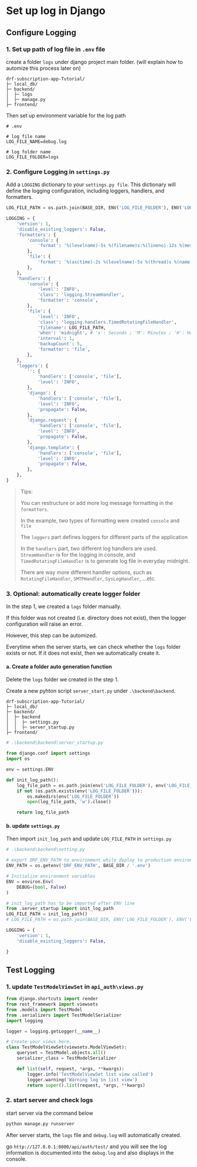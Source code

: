 # Set up log in Django

## Configure Logging

### 1. Set up path of log file in `.env` file

create a folder `logs` under django project main folder.
(will explain how to automize this process later on)

```plaintext
drf-subscription-app-Tutorial/
├─ local_db/
├─ backend/
│  ├─ logs
│  ├─ manage.py
├─ frontend/
```

Then set up environment variable for the log path

```env
# .env

# log file name
LOG_FILE_NAME=debug.log

# log folder name
LOG_FILE_FOLDER=logs
```

### 2. Configure Logging in `settings.py`

Add a `LOGGING` dictionary to your `settings.py file`. This dictionary will define the logging configuration, including loggers, handlers, and formatters.

```python
LOG_FILE_PATH = os.path.join(BASE_DIR, ENV('LOG_FILE_FOLDER'), ENV('LOG_FILE_NAME'))

LOGGING = {
    'version': 1,
    'disable_existing_loggers': False,
    'formatters': {
        'console': {
            'format': '%(levelname)-5s %(filename)s:%(lineno)-12s %(message)s',
        },
        'file': {
            'format': '%(asctime)-2s %(levelname)-5s %(thread)s %(name)-5s %(filename)s:%(lineno)-12s %(message)s',
        },
    },
    'handlers': {
        'console': {
            'level': 'INFO',
            'class': 'logging.StreamHandler',
            'formatter': 'console',
        },
        'file': {
            'level': 'INFO',
            'class': 'logging.handlers.TimedRotatingFileHandler',
            'filename': LOG_FILE_PATH,
            'when': 'midnight', # 's': Seconds ; 'M': Minutes ; 'H': Hours ; 'D': Days
            'interval': 1,
            'backupCount': 5,
            'formatter': 'file',
        },
    },
    'loggers': {
        '': {
            'handlers': ['console', 'file'],
            'level': 'INFO',
        },
        'django': {
            'handlers': ['console', 'file'],
            'level': 'INFO',
            'propagate': False,
        },
        'django.request': {
            'handlers': ['console', 'file'],
            'level': 'INFO',
            'propagate': False,
        },
        'django.template': {
            'handlers': ['console', 'file'],
            'level': 'INFO',
            'propagate': False,
        },
    },
}
```

> Tips:
>
> You can restructure or add more log message formatting in the `formatters`.
>
> In the example, two types of formatting were created `console` and `file`
>
> The `loggers` part defines loggers for different parts of the application
>
> In the `handlers` part, two different log handlers are used. `StreamHandler` is for the logging in console, and `TimedRotatingFileHandler` is to generate log file in everyday midnight.
>
> There are way more different handler options, such as `RotatingFileHandler`, `SMTPHandler`, `SysLogHandler`, ...etc.
>

### 3. Optional: automatically create logger folder

In the step 1, we created a `logs` folder manually.

If this folder was not created (i.e. directory does not exist), then the logger configuration will raise an error.

However, this step can be automized.

Everytime when the server starts, we can check whether the `logs` folder exists or not. If it does not exist, then we automatically create it.

#### a. Create a folder auto generation function

Delete the `logs` folder we created in the step 1.

Create a new pyhton script `server_start.py` under `.\backend\backend`.

```plaintext
drf-subscription-app-Tutorial/
├─ local_db/
├─ backend/
│  ├─ backend
│  │  ├─ settings.py
│  │  ├─ server_startup.py
├─ frontend/
```

```python
# .\backend\backend\server_startup.py

from django.conf import settings
import os

env = settings.ENV

def init_log_path():
    log_file_path = os.path.join(env('LOG_FILE_FOLDER'), env('LOG_FILE_NAME'))
    if not (os.path.exists(env('LOG_FILE_FOLDER'))):
        os.makedirs(env('LOG_FILE_FOLDER'))
        open(log_file_path, 'w').close()

    return log_file_path
```

#### b. update `settings.py`

Then import `init_log_path` and update `LOG_FILE_PATH` in `settings.py`

```python
# .\backend\backend\setting.py

# export DRF_ENV_PATH to environment while deploy to production environment
ENV_PATH = os.getenv('DRF_ENV_PATH', BASE_DIR / '.env')

# Initialize environment variables
ENV = environ.Env(
    DEBUG=(bool, False)
)

# init_log_path has to be imported after ENV line
from .server_startup import init_log_path
LOG_FILE_PATH = init_log_path()
# LOG_FILE_PATH = os.path.join(BASE_DIR, ENV('LOG_FILE_FOLDER'), ENV('LOG_FILE_NAME'))

LOGGING = {
    'version': 1,
    'disable_existing_loggers': False,

}
```

## Test Logging

### 1. update `TestModelViewSet` in `api_auth\views.py`

```python
from django.shortcuts import render
from rest_framework import viewsets
from .models import TestModel
from .serializers import TestModelSerializer
import logging

logger = logging.getLogger(__name__)

# Create your views here.
class TestModelViewSet(viewsets.ModelViewSet):
    queryset = TestModel.objects.all()
    serializer_class = TestModelSerializer

    def list(self, request, *args, **kwargs):
        logger.info('TestModelViewSet list view called')
        logger.warning('Warning log in list view')
        return super().list(request, *args, **kwargs)
```

### 2. start server and check logs

start server via the command below

```sh
python manage.py runserver
```

After server starts, the `logs` file and `debug.log` will automatically created.

go `http://127.0.0.1:8000/api/auth/test/` and you will see the log information is documented into the `debug.log` and also displays in the console.
